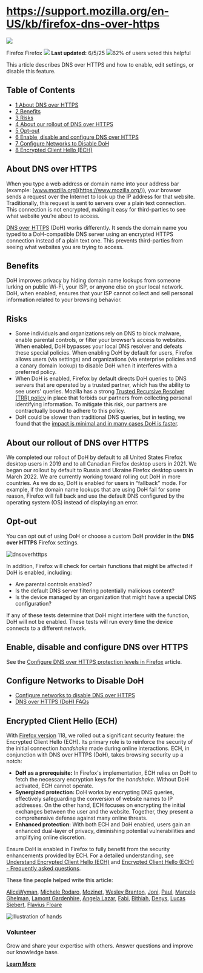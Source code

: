 # https://support.mozilla.org/en-US/kb/firefox-dns-over-https

[![](https://assets-prod.sumo.prod.webservices.mozgcp.net/media/uploads/products/2020-04-14-08-36-13-8dda6f.png)](https://support.mozilla.org/en-US/products/firefox "Firefox")

Firefox Firefox ![](https://assets-prod.sumo.prod.webservices.mozgcp.net/static/pencil.e33c563f24c4f989.svg) **Last updated:** 6/5/25 ![](https://assets-prod.sumo.prod.webservices.mozgcp.net/static/thumbs-up.2cbd5d41625a84a7.svg)62% of users voted this helpful

This article describes DNS over HTTPS and how to enable, edit settings, or disable this feature.

## Table of Contents

*   [1 About DNS over HTTPS](#w_about-dns-over-https)
*   [2 Benefits](#w_benefits)
*   [3 Risks](#w_risks)
*   [4 About our rollout of DNS over HTTPS](#w_about-our-rollout-of-dns-over-https)
*   [5 Opt-out](#w_opt-out)
*   [6 Enable, disable and configure DNS over HTTPS](#w_enable-disable-and-configure-dns-over-https)
*   [7 Configure Networks to Disable DoH](#w_configure-networks-to-disable-doh)
*   [8 Encrypted Client Hello (ECH)](#w_encrypted-client-hello-ech)

## About DNS over HTTPS

When you type a web address or domain name into your address bar (example: [www.mozilla.org](https://www.mozilla.org/)), your browser sends a request over the Internet to look up the IP address for that website. Traditionally, this request is sent to servers over a plain text connection. This connection is not encrypted, making it easy for third-parties to see what website you’re about to access.

[DNS over HTTPS](https://wikipedia.org/wiki/DNS_over_HTTPS) (DoH) works differently. It sends the domain name you typed to a DoH-compatible DNS server using an encrypted HTTPS connection instead of a plain text one. This prevents third-parties from seeing what websites you are trying to access.

## Benefits

DoH improves privacy by hiding domain name lookups from someone lurking on public Wi-Fi, your ISP, or anyone else on your local network. DoH, when enabled, ensures that your ISP cannot collect and sell personal information related to your browsing behavior.

## Risks

*   Some individuals and organizations rely on DNS to block malware, enable parental controls, or filter your browser’s access to websites. When enabled, DoH bypasses your local DNS resolver and defeats these special policies. When enabling DoH by default for users, Firefox allows users (via settings) and organizations (via enterprise policies and a canary domain lookup) to disable DoH when it interferes with a preferred policy.
*   When DoH is enabled, Firefox by default directs DoH queries to DNS servers that are operated by a trusted partner, which has the ability to see users' queries. Mozilla has a strong [Trusted Recursive Resolver (TRR) policy](https://wiki.mozilla.org/Security/DOH-resolver-policy) in place that forbids our partners from collecting personal identifying information. To mitigate this risk, our partners are contractually bound to adhere to this policy.
*   DoH could be slower than traditional DNS queries, but in testing, we found that the [impact is minimal and in many cases DoH is faster](https://blog.mozilla.org/futurereleases/2019/04/02/dns-over-https-doh-update-recent-testing-results-and-next-steps/).

## About our rollout of DNS over HTTPS

We completed our rollout of DoH by default to all United States Firefox desktop users in 2019 and to all Canadian Firefox desktop users in 2021. We began our rollout by default to Russia and Ukraine Firefox desktop users in March 2022. We are currently working toward rolling out DoH in more countries. As we do so, DoH is enabled for users in “fallback” mode. For example, if the domain name lookups that are using DoH fail for some reason, Firefox will fall back and use the default DNS configured by the operating system (OS) instead of displaying an error.

## Opt-out

You can opt out of using DoH or choose a custom DoH provider in the **DNS over HTTPS** Firefox settings.

![dnsoverhtttps](https://assets-prod.sumo.prod.webservices.mozgcp.net/media/uploads/gallery/images/2025-06-05-12-56-08-52c6dd.png)

In addition, Firefox will check for certain functions that might be affected if DoH is enabled, including:

*   Are parental controls enabled?
*   Is the default DNS server filtering potentially malicious content?
*   Is the device managed by an organization that might have a special DNS configuration?

If any of these tests determine that DoH might interfere with the function, DoH will not be enabled. These tests will run every time the device connects to a different network.

## Enable, disable and configure DNS over HTTPS

See the [Configure DNS over HTTPS protection levels in Firefox](https://support.mozilla.org/en-US/kb/dns-over-https) article.

## Configure Networks to Disable DoH

*   [Configure networks to disable DNS over HTTPS](https://support.mozilla.org/en-US/kb/configuring-networks-disable-dns-over-https)
*   [DNS over HTTPS (DoH) FAQs](https://support.mozilla.org/en-US/kb/dns-over-https-doh-faqs)

## Encrypted Client Hello (ECH)

With [Firefox version](https://support.mozilla.org/en-US/kb/find-what-version-firefox-you-are-using) 118, we rolled out a significant security feature: the Encrypted Client Hello (ECH). Its primary role is to reinforce the security of the initial connection _handshake_ made during online interactions. ECH, in conjunction with DNS over HTTPS (DoH), takes browsing security up a notch:

*   **DoH as a prerequisite:** In Firefox's implementation, ECH relies on DoH to fetch the necessary encryption keys for the _handshake_. Without DoH activated, ECH cannot operate.
*   **Synergized protection:** DoH works by encrypting DNS queries, effectively safeguarding the conversion of website names to IP addresses. On the other hand, ECH focuses on encrypting the initial exchanges between the user and the website. Together, they present a comprehensive defense against many online threats.
*   **Enhanced protection:** With both ECH and DoH enabled, users gain an enhanced dual-layer of privacy, diminishing potential vulnerabilities and amplifying online discretion.

Ensure DoH is enabled in Firefox to fully benefit from the security enhancements provided by ECH. For a detailed understanding, see [Understand Encrypted Client Hello (ECH)](https://support.mozilla.org/en-US/kb/understand-encrypted-client-hello) and [Encrypted Client Hello (ECH) - Frequently asked questions](https://support.mozilla.org/en-US/kb/faq-encrypted-client-hello).

These fine people helped write this article:

[AliceWyman](https://support.mozilla.org/en-US/user/AliceWyman/), [Michele Rodaro](https://support.mozilla.org/en-US/user/michro/), [Mozinet](https://support.mozilla.org/en-US/user/Mozinet/), [Wesley Branton](https://support.mozilla.org/en-US/user/ComputerWhiz/), [Joni](https://support.mozilla.org/en-US/user/heyjoni/), [Paul](https://support.mozilla.org/en-US/user/plwt/), [Marcelo Ghelman](https://support.mozilla.org/en-US/user/marcelo.ghelman/), [Lamont Gardenhire](https://support.mozilla.org/en-US/user/Lamont287/), [Angela Lazar](https://support.mozilla.org/en-US/user/anlazar/), [Fabi](https://support.mozilla.org/en-US/user/Fabi.L/), [Bithiah](https://support.mozilla.org/en-US/user/VintageMind/), [Denys](https://support.mozilla.org/en-US/user/denyshon/), [Lucas Siebert](https://support.mozilla.org/en-US/user/lsiebert/), [Flavius Floare](https://support.mozilla.org/en-US/user/ffloare/)

![Illustration of hands](https://assets-prod.sumo.prod.webservices.mozgcp.net/static/volunteer.a3be8d331849774b.png)

### Volunteer

Grow and share your expertise with others. Answer questions and improve our knowledge base.

**[Learn More](https://support.mozilla.org/en-US/contribute)**